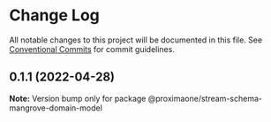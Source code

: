 # Change Log

All notable changes to this project will be documented in this file.
See [Conventional Commits](https://conventionalcommits.org) for commit guidelines.

## 0.1.1 (2022-04-28)

**Note:** Version bump only for package @proximaone/stream-schema-mangrove-domain-model
